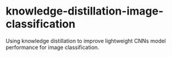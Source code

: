 # knowledge-distillation-image-classification
Using knowledge distillation to improve lightweight CNNs model performance for image classification.
